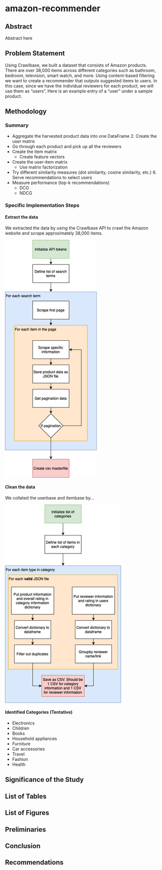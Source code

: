 # amazon-recommender
## Abstract

Abstract here

## Problem Statement
Using Crawlbase, we built a dataset that consists of Amazon products. There are over 38,000 items across different categories such as bathroom, bedroom, television, smart watch, and more. Using content-based filtering we want to create a recommender that outputs suggested items to users. In this case, since we have the individual reviewers for each product, we will use them as “usersˮ. Here is an example entry of a “userˮ under a sample product.

## Methodology

### Summary

* Aggregate the harvested product data into one DataFrame  Create the user matrix
* Go through each product and pick up all the reviewers
* Create the item matrix
    * Create feature vectors 
* Create the user-item matrix
    * Use matrix factorization
* Try different similarity measures (dot similarity, cosine similarity, etc.)  Serve recommendations to select users
* Measure performance (top-k recommendations)
    * DCG
    * NDCG

### Specific Implementation Steps
#### Extract the data
We extracted the data by using the Crawlbase API to crawl the Amazon website and scrape approximately 38,000 items.

![DataExtraction](images/DataExtraction.png)

#### Clean the data
We collated the userbase and itembase by...

![DataCleaning](images/DataCleaning.png)

#### Identified Categories (Tentative)
* Electronics
* Children
* Books
* Household appliances
* Furniture
* Car accessories
* Travel
* Fashion
* Health

## Significance of the Study

## List of Tables

## List of Figures

## Preliminaries

## Conclusion

## Recommendations

